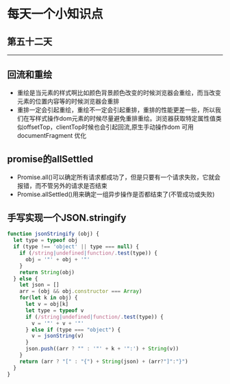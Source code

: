 # 每天一个小知识点
## 第五十二天 
---

## 回流和重绘
- 重绘是当元素的样式啊比如颜色背景颜色改变的时候浏览器会重绘，而当改变元素的位置内容等的时候浏览器会重排
- 重排一定会引起重绘，重绘不一定会引起重排，重排的性能更差一些，所以我们在写样式操作dom元素的时候尽量避免重排重绘。浏览器获取特定属性值类似offsetTop，clientTop时候也会引起回流,原生手动操作dom 可用documentFragment 优化
## promise的allSettled
- Promise.all()可以确定所有请求都成功了，但是只要有一个请求失败，它就会报错，而不管另外的请求是否结束  
- Promise.allSettled()用来确定一组异步操作是否都结束了(不管成功或失败)
## 手写实现一个JSON.stringify
```js
function jsonStringify (obj) {
  let type = typeof obj
  if (type !== 'object' || type === null) {
    if (/string|undefined|function/.test(type)) {
      obj = '"' + obj + '"'
    }
    return String(obj)
  } else {
    let json = []
    arr = (obj && obj.constructor === Array)
    for(let k in obj) {
      let v = obj[k]
      let type = typeof v
      if (/string|undefined|function/.test(type)) {
        v = '"' + v + '"'
      } else if (type === "object") {
        v = jsonString(v)
      }
      json.push((arr ? "" : '"' + k + '":') + String(v))
    }
    return (arr ? "[" : "{") + String(json) + (arr?"]":"}")
  }
}
```